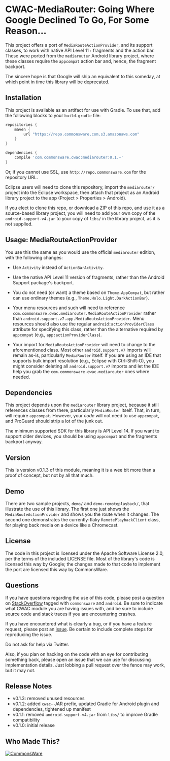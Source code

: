 CWAC-MediaRouter: Going Where Google Declined To Go, For Some Reason...
======================================================

This project offers a port of `MediaRouteActionProvider`, and its support
classes, to work with
native API Level 11+ fragments and the action bar. These were ported
from the `mediarouter` Android library project, where these classes
require the `appcompat` action bar and, hence, the fragment backport.

The sincere hope is that Google will ship an equivalent to this someday, at
which point in time this library will be deprecated.

Installation
------------
This project is available as
an artifact for use with Gradle. To use that, add the following
blocks to your `build.gradle` file:

```groovy
repositories {
    maven {
        url "https://repo.commonsware.com.s3.amazonaws.com"
    }
}

dependencies {
    compile 'com.commonsware.cwac:mediarouter:0.1.+'
}
```

Or, if you cannot use SSL, use `http://repo.commonsware.com` for the repository
URL.

Eclipse users will need to clone this repository, import the `mediarouter/` project
into the Eclipse workspace, then attach that project as an Android library project
to the app (Project > Properties > Android).

If you elect to clone this repo, or download a ZIP of this repo, and use it
as a source-based library project, you will need to add your own copy of the
`android-support-v4.jar` to your copy of `libs/` in the library project, as it
is not supplied.

Usage: MediaRouteActionProvider
-------------------------------
You use this the same as you would use the official `mediarouter` edition, with
the following changes:

- Use `Activity` instead of `ActionBarActivity`.

- Use the native API Level 11 version of fragments, rather than the Android Support
package's backport.

- You do not need (or want) a theme based on `Theme.AppCompat`, but rather can use
ordinary themes (e.g., `Theme.Holo.Light.DarkActionBar`).

- Your menu resources and such will need to reference
`com.commonsware.cwac.mediarouter.MediaRouteActionProvider` rather than
`android.support.v7.app.MediaRouteActionProvider`. Menu resources should also
use the regular `android:actionProviderClass` attribute for specifying this class,
rather than the alternative required by `appcompat` (e.g., `app:actionProviderClass`).

- Your import for `MediaRouteActionProvider` will need to change to the aforementioned
class. Most other `android.support.v7` imports will remain as-is, particularly
`MediaRouter` itself. If you are using an IDE that supports bulk import resolution
(e.g., Eclipse with Ctrl-Shift-O), you might consider deleting all `android.support.v7`
imports and let the IDE help you grab the `com.commonsware.cwac.mediarouter` ones
where needed.

Dependencies
------------
This project depends upon the `mediarouter` library project, because it still
references classes from there, particularly `MediaRouter` itself. That, in turn,
will require `appcompat`. However, your *code* will not need to use `appcompat`,
and ProGuard should strip a lot of the junk out.

The minimum supported SDK for this library is API Level 14. If you want to support
older devices, you should be using `appcompat` and the fragments backport anyway.

Version
-------
This is version v0.1.3 of this module, meaning it is a wee bit more than a proof
of concept, but not by all that much.

Demo
----
There are two sample projects, `demo/` and `demo-remoteplayback/`, that illustrate
the use of this library. The first one just shows the `MediaRouteActionProvider` and
shows you the route when it changes. The second one demonstrates the currently-flaky
`RemotePlaybackClient` class, for playing back media on a device like a Chromecast.

License
-------
The code in this project is licensed under the Apache
Software License 2.0, per the terms of the included LICENSE
file. Most of the library's code is licensed this way by Google; the changes
made to that code to implement the port are licensed this way by CommonsWare.

Questions
---------
If you have questions regarding the use of this code, please post a question
on [StackOverflow](http://stackoverflow.com/questions/ask) tagged with `commonsware` and `android`. Be sure to indicate
what CWAC module you are having issues with, and be sure to include source code 
and stack traces if you are encountering crashes.

If you have encountered what is clearly a bug, or if you have a feature request,
please post an [issue](https://github.com/commonsguy/cwac-mediarouter/issues).
Be certain to include complete steps for reproducing the issue.

Do not ask for help via Twitter.

Also, if you plan on hacking
on the code with an eye for contributing something back,
please open an issue that we can use for discussing
implementation details. Just lobbing a pull request over
the fence may work, but it may not.

Release Notes
-------------
- v0.1.3: removed unused resources
- v0.1.2: added `cwac-` JAR prefix, updated Gradle for Android plugin and dependencies, tightened up manifest
- v0.1.1: removed `android-support-v4.jar` from `libs/` to improve Gradle compatibility
- v0.1.0: initial release

Who Made This?
--------------
<a href="http://commonsware.com">![CommonsWare](http://commonsware.com/images/logo.png)</a>

